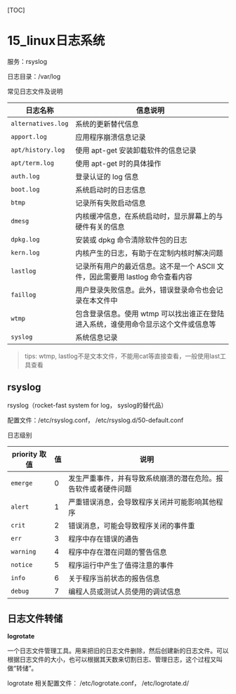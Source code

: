 [TOC]

# 15_linux日志系统

服务：rsyslog 

日志目录：/var/log

 常见日志文件及说明

| 日志名称           | 信息说明                                                     |
| ------------------ | ------------------------------------------------------------ |
| `alternatives.log` | 系统的更新替代信息                                           |
| `apport.log`       | 应用程序崩溃信息记录                                         |
| `apt/history.log`  | 使用 apt-get 安装卸载软件的信息记录                          |
| `apt/term.log`     | 使用 apt-get 时的具体操作                                    |
| `auth.log`         | 登录认证的 log 信息                                          |
| `boot.log`         | 系统启动时的日志信息                                         |
| `btmp`             | 记录所有失败启动信息                                         |
| `dmesg`            | 内核缓冲信息，在系统启动时，显示屏幕上的与硬件有关的信息     |
| `dpkg.log`         | 安装或 dpkg 命令清除软件包的日志                             |
| `kern.log`         | 内核产生的日志，有助于在定制内核时解决问题                   |
| `lastlog`          | 记录所有用户的最近信息。这不是一个 ASCII 文件，因此需要用 lastlog 命令查看内容 |
| `faillog`          | 用户登录失败信息。此外，错误登录命令也会记录在本文件中       |
| `wtmp`             | 包含登录信息。使用 wtmp 可以找出谁正在登陆进入系统，谁使用命令显示这个文件或信息等 |
| `syslog`           | 系统信息记录                                                 |

> tips: wtmp, lastlog不是文本文件，不能用cat等直接查看，一般使用last工具查看

## rsyslog

rsyslog（rocket-fast system for log， syslog的替代品）

配置文件：/etc/rsyslog.conf， /etc/rsyslog.d/50-default.conf

日志级别

| priority 取值 | 值   | 说明                                                         |
| ------------- | ---- | ------------------------------------------------------------ |
| `emerge`      | 0    | 发生严重事件，并有导致系统崩溃的潜在危险。报告软件或者硬件问题 |
| `alert`       | 1    | 严重错误消息，会导致程序关闭并可能影响其他程序               |
| `crit`        | 2    | 错误消息，可能会导致程序关闭的事件重                         |
| `err`         | 3    | 程序中存在错误的通告                                         |
| `warning`     | 4    | 程序中存在潜在问题的警告信息                                 |
| `notice`      | 5    | 程序运行中产生了值得注意的事件                               |
| `info`        | 6    | 关于程序当前状态的报告信息                                   |
| `debug`       | 7    | 编程人员或测试人员使用的调试信息                             |

## 日志文件转储

**logrotate**

一个日志文件管理工具。用来把旧的日志文件删除，然后创建新的日志文件。可以根据日志文件的大小，也可以根据其天数来切割日志、管理日志，这个过程又叫做“转储”。

logrotate 相关配置文件： /etc/logrotate.conf， /etc/logrotate.d/


